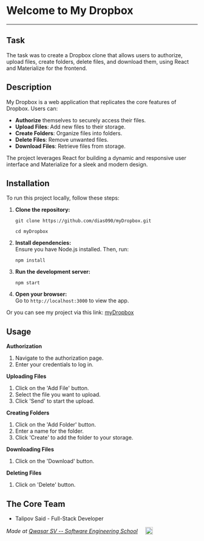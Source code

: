 # Welcome to My Dropbox
***

## Task
The task was to create a Dropbox clone that allows users to authorize, upload files, create folders, delete files, and download them, using React and Materialize for the frontend.

## Description
My Dropbox is a web application that replicates the core features of Dropbox. Users can:
- **Authorize** themselves to securely access their files.
- **Upload Files**: Add new files to their storage.
- **Create Folders**: Organize files into folders.
- **Delete Files**: Remove unwanted files.
- **Download Files**: Retrieve files from storage.

The project leverages React for building a dynamic and responsive user interface and Materialize for a sleek and modern design.

## Installation
To run this project locally, follow these steps:

1. **Clone the repository:**
   ```
   git clone https://github.com/dias090/myDropbox.git
   ```
   ```
   cd myDropbox
   ```

2. **Install dependencies:** \
    Ensure you have Node.js installed. Then, run:
    ```
    npm install
    ```

3. **Run the development server:**
    ```
    npm start
    ```

4. **Open your browser:** \
    Go to `http://localhost:3000` to view the app.

Or you can see my project via this link: <a href="https://my-basecamp-six.vercel.app/" target="_blank">myDropbox</a>

## Usage

**Authorization**
1. Navigate to the authorization page. 
2. Enter your credentials to log in.

**Uploading Files**
1. Click on the 'Add File' button.
2. Select the file you want to upload.
3. Click 'Send' to start the upload.

**Creating Folders**
1. Click on the 'Add Folder' button.
2. Enter a name for the folder.
3. Click 'Create' to add the folder to your storage.

**Downloading Files**
1. Click on the 'Download' button.

**Deleting Files**
1. Click on 'Delete' button.

## The Core Team
- Talipov Said - Full-Stack Developer

<div style="display: flex; align-items:center;">
    <span><i>Made at <a href='https://qwasar.io'>Qwasar SV -- Software Engineering School</a></i></span>
    <span><img alt="Qwasar SV -- Software Engineering School's Logo" src='https://storage.googleapis.com/qwasar-public/qwasar-logo_50x50.png' width='20px' style="margin-left:20px;"/></span>
</div>